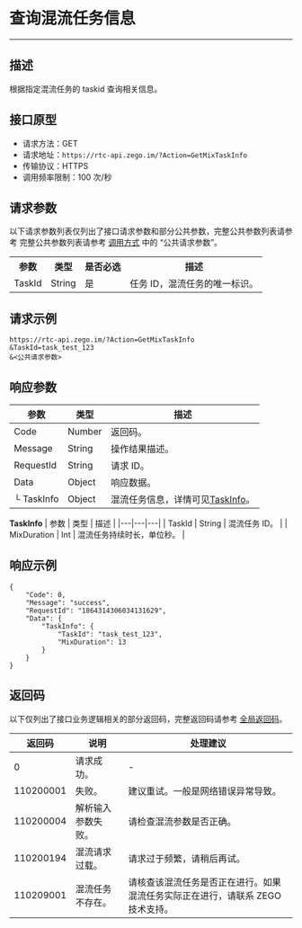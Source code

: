 # 查询混流任务信息

---

## 描述

根据指定混流任务的 taskid 查询相关信息。


## 接口原型

- 请求方法：GET
- 请求地址：`https://rtc-api.zego.im/?Action=GetMixTaskInfo`
- 传输协议：HTTPS
- 调用频率限制：100 次/秒

## 请求参数

以下请求参数列表仅列出了接口请求参数和部分公共参数，完整公共参数列表请参考 完整公共参数列表请参考 [调用方式](/real-time-video-server/api-reference/accessing-server-apis#公共请求参数) 中的 “公共请求参数”。


<table>
  
<tbody><tr>
<th>参数</th>
<th>类型</th>
<th>是否必选</th>
<th>描述</th>
</tr>
<tr>
<td>TaskId</td>
<td>String</td>
<td>是</td>
<td>任务 ID，混流任务的唯一标识。</td>
</tr>
</tbody></table>


## 请求示例

```
https://rtc-api.zego.im/?Action=GetMixTaskInfo
&TaskId=task_test_123
&<公共请求参数>
```

## 响应参数


| 参数 | 类型 | 描述 |
|---|---|---|
| Code | Number | 返回码。 |
| Message | String | 操作结果描述。 |
| RequestId | String | 请求 ID。 |
| Data | Object | 响应数据。 |
| └ TaskInfo | Object | 混流任务信息，详情可见[TaskInfo](#taskInfo)。 |

<a id="taskinfo"></a>
**TaskInfo**
| 参数 | 类型 | 描述 |
|---|---|---|
| TaskId | String | 混流任务 ID。 |
| MixDuration | Int | 混流任务持续时长，单位秒。 |



## 响应示例

```
{
    "Code": 0,
    "Message": "success",
    "RequestId": "1864314306034131629",
    "Data": {
        "TaskInfo": {
            "TaskId": "task_test_123",
            "MixDuration": 13
        }
    }
}
```

## 返回码

以下仅列出了接口业务逻辑相关的部分返回码，完整返回码请参考 [全局返回码](https://doc-zh.zego.im/)。

|返回码|说明|处理建议|
|-----|------|-----|
| 0 | 请求成功。 | - |
| 110200001 | 失败。 | 建议重试。一般是网络错误异常导致。 |
| 110200004 | 解析输入参数失败。 | 请检查混流参数是否正确。|
| 110200194 | 混流请求过载。 | 请求过于频繁，请稍后再试。 |
| 110209001 | 混流任务不存在。 | 请核查该混流任务是否正在进行。如果混流任务实际正在进行，请联系 ZEGO 技术支持。 |
